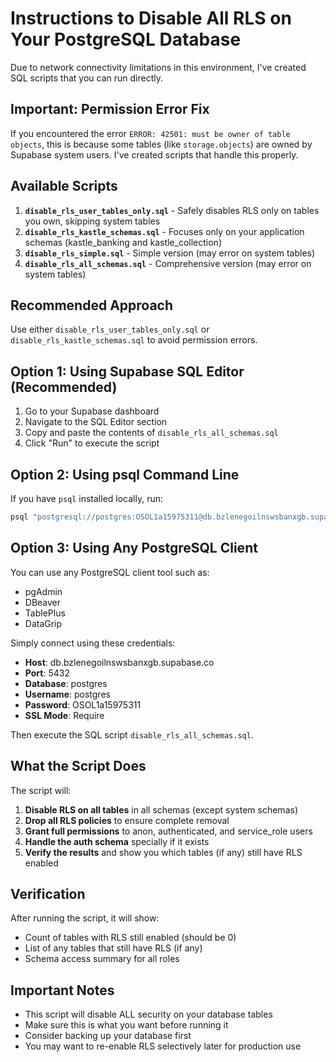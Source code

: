 # Instructions to Disable All RLS on Your PostgreSQL Database

Due to network connectivity limitations in this environment, I've created SQL scripts that you can run directly. 

## Important: Permission Error Fix

If you encountered the error `ERROR: 42501: must be owner of table objects`, this is because some tables (like `storage.objects`) are owned by Supabase system users. I've created scripts that handle this properly.

## Available Scripts

1. **`disable_rls_user_tables_only.sql`** - Safely disables RLS only on tables you own, skipping system tables
2. **`disable_rls_kastle_schemas.sql`** - Focuses only on your application schemas (kastle_banking and kastle_collection)
3. **`disable_rls_simple.sql`** - Simple version (may error on system tables)
4. **`disable_rls_all_schemas.sql`** - Comprehensive version (may error on system tables)

## Recommended Approach

Use either `disable_rls_user_tables_only.sql` or `disable_rls_kastle_schemas.sql` to avoid permission errors.

## Option 1: Using Supabase SQL Editor (Recommended)

1. Go to your Supabase dashboard
2. Navigate to the SQL Editor section
3. Copy and paste the contents of `disable_rls_all_schemas.sql`
4. Click "Run" to execute the script

## Option 2: Using psql Command Line

If you have `psql` installed locally, run:

```bash
psql "postgresql://postgres:OSOL1a15975311@db.bzlenegoilnswsbanxgb.supabase.co:5432/postgres" -f disable_rls_all_schemas.sql
```

## Option 3: Using Any PostgreSQL Client

You can use any PostgreSQL client tool such as:
- pgAdmin
- DBeaver
- TablePlus
- DataGrip

Simply connect using these credentials:
- **Host**: db.bzlenegoilnswsbanxgb.supabase.co
- **Port**: 5432
- **Database**: postgres
- **Username**: postgres
- **Password**: OSOL1a15975311
- **SSL Mode**: Require

Then execute the SQL script `disable_rls_all_schemas.sql`.

## What the Script Does

The script will:

1. **Disable RLS on all tables** in all schemas (except system schemas)
2. **Drop all RLS policies** to ensure complete removal
3. **Grant full permissions** to anon, authenticated, and service_role users
4. **Handle the auth schema** specially if it exists
5. **Verify the results** and show you which tables (if any) still have RLS enabled

## Verification

After running the script, it will show:
- Count of tables with RLS still enabled (should be 0)
- List of any tables that still have RLS (if any)
- Schema access summary for all roles

## Important Notes

- This script will disable ALL security on your database tables
- Make sure this is what you want before running it
- Consider backing up your database first
- You may want to re-enable RLS selectively later for production use